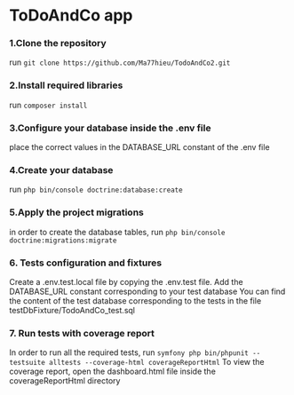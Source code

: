 # ToDoAndCo app

### 1.Clone the repository
run `git clone https://github.com/Ma77hieu/TodoAndCo2.git`

### 2.Install required libraries
run `composer install`

### 3.Configure your database inside the .env file
place the correct values in the DATABASE_URL constant of the .env file

### 4.Create your database
run `php bin/console doctrine:database:create`

### 5.Apply the project migrations
in order to create the database tables, run
`php bin/console doctrine:migrations:migrate`

### 6. Tests configuration and fixtures
Create a .env.test.local file by copying the .env.test file. 
Add the DATABASE_URL constant corresponding to your test database
You can find the content of the test database corresponding to the tests in the file
testDbFixture/TodoAndCo_test.sql

### 7. Run tests with coverage report
In order to run all the required tests,
run  `symfony php bin/phpunit --testsuite alltests --coverage-html coverageReportHtml`
To view the coverage report, open the dashboard.html file inside the coverageReportHtml directory